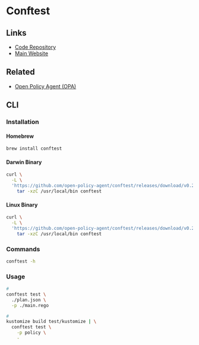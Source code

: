 # Conftest

## Links

- [Code Repository](https://github.com/open-policy-agent/conftest)
- [Main Website](https://conftest.dev/)

## Related

- [Open Policy Agent (OPA)](/openpolicyagent.md)

<!-- ##

- GitHub Actions
- CircleCI
- Atlantis -->

## CLI

### Installation

#### Homebrew

```sh
brew install conftest
```

#### Darwin Binary

```sh
curl \
  -L \
  'https://github.com/open-policy-agent/conftest/releases/download/v0.25.0/conftest_0.25.0_Darwin_x86_64.tar.gz' | \
    tar -xzC /usr/local/bin conftest
```

#### Linux Binary

```sh
curl \
  -L \
  'https://github.com/open-policy-agent/conftest/releases/download/v0.25.0/conftest_0.25.0_Linux_x86_64.tar.gz' | \
    tar -xzC /usr/local/bin conftest
```

### Commands

```sh
conftest -h
```

### Usage

```sh
#
conftest test \
  ./plan.json \
  -p ./main.rego

#
kustomize build test/kustomize | \
  conftest test \
    -p policy \
    -
```

